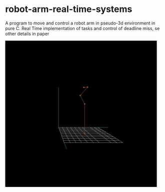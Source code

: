 # robot-arm-real-time-systems

A program to move and control a robot arm in pseudo-3d environment in pure C.
Real Time implementation of tasks and control of deadline miss, se other details in paper

![alt text](https://github.com/doxenter/robot-arm-real-time-systems/blob/main/arm.png?raw=true)
